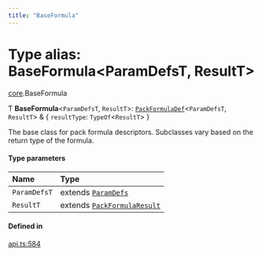 ```yaml
---
title: "BaseFormula"
---
```

# Type alias: BaseFormula<ParamDefsT, ResultT\>

[core](../modules/core.md).BaseFormula

Ƭ **BaseFormula**<`ParamDefsT`, `ResultT`\>: [`PackFormulaDef`](../interfaces/core.PackFormulaDef.md)<`ParamDefsT`, `ResultT`\> & { `resultType`: `TypeOf`<`ResultT`\>  }

The base class for pack formula descriptors. Subclasses vary based on the return type of the formula.

#### Type parameters

| Name | Type |
| :------ | :------ |
| `ParamDefsT` | extends [`ParamDefs`](core.ParamDefs.md) |
| `ResultT` | extends [`PackFormulaResult`](core.PackFormulaResult.md) |

#### Defined in

[api.ts:584](https://github.com/coda/packs-sdk/blob/main/api.ts#L584)

